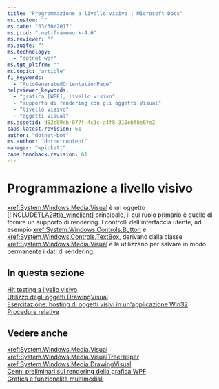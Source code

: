 ```yaml
---
title: "Programmazione a livello visivo | Microsoft Docs"
ms.custom: ""
ms.date: "03/30/2017"
ms.prod: ".net-framework-4.6"
ms.reviewer: ""
ms.suite: ""
ms.technology: 
  - "dotnet-wpf"
ms.tgt_pltfrm: ""
ms.topic: "article"
f1_keywords: 
  - "AutoGeneratedOrientationPage"
helpviewer_keywords: 
  - "grafica [WPF], livello visivo"
  - "supporto di rendering con gli oggetti Visual"
  - "livello visivo"
  - "oggetti Visual"
ms.assetid: d82c89db-077f-4c3c-a4f8-310ebfbe0fe2
caps.latest.revision: 61
author: "dotnet-bot"
ms.author: "dotnetcontent"
manager: "wpickett"
caps.handback.revision: 61
---
```

# Programmazione a livello visivo
<xref:System.Windows.Media.Visual> è un oggetto [!INCLUDE[TLA2#tla_winclient](../../../../includes/tla2sharptla-winclient-md.md)] principale, il cui ruolo primario è quello di fornire un supporto di rendering.  I controlli dell'interfaccia utente, ad esempio <xref:System.Windows.Controls.Button> e <xref:System.Windows.Controls.TextBox>, derivano dalla classe <xref:System.Windows.Media.Visual> e la utilizzano per salvare in modo permanente i dati di rendering.  
  
## In questa sezione  
 [Hit testing a livello visivo](../../../../docs/framework/wpf/graphics-multimedia/hit-testing-in-the-visual-layer.md)  
 [Utilizzo degli oggetti DrawingVisual](../../../../docs/framework/wpf/graphics-multimedia/using-drawingvisual-objects.md)  
 [Esercitazione: hosting di oggetti visivi in un'applicazione Win32](../../../../docs/framework/wpf/graphics-multimedia/tutorial-hosting-visual-objects-in-a-win32-application.md)  
 [Procedure relative](../../../../docs/framework/wpf/graphics-multimedia/visual-layer-programming-how-to-topics.md)  
  
## Vedere anche  
 <xref:System.Windows.Media.Visual>   
 <xref:System.Windows.Media.VisualTreeHelper>   
 <xref:System.Windows.Media.DrawingVisual>   
 [Cenni preliminari sul rendering della grafica WPF](../../../../docs/framework/wpf/graphics-multimedia/wpf-graphics-rendering-overview.md)   
 [Grafica e funzionalità multimediali](../../../../docs/framework/wpf/graphics-multimedia/index.md)